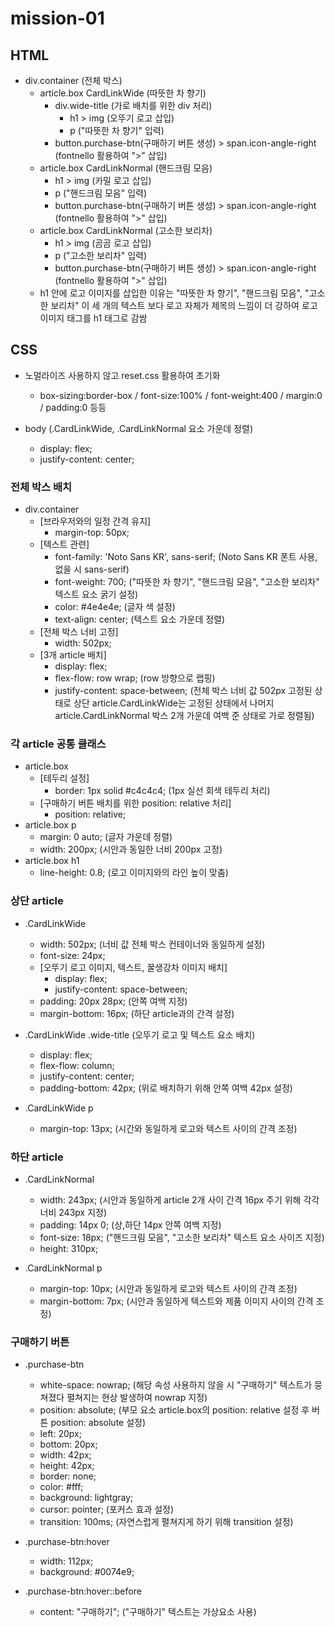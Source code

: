 # mission-01

## HTML
- div.container (전체 박스)
  - article.box CardLinkWide (따뜻한 차 향기)
    - div.wide-title (가로 배치를 위한 div 처리)
      - h1 > img (오뚜기 로고 삽입)
      - p ("따뜻한 차 향기" 입력)
    - button.purchase-btn(구매하기 버튼 생성) > span.icon-angle-right (fontnello 활용하여 ">" 삽입)
  - article.box CardLinkNormal (핸드크림 모음)
    - h1 > img (카밀 로고 삽입)
    - p ("핸드크림 모음" 입력)
    - button.purchase-btn(구매하기 버튼 생성) > span.icon-angle-right (fontnello 활용하여 ">" 삽입)
  - article.box CardLinkNormal (고소한 보리차)
    - h1 > img (곰곰 로고 삽입)
    - p ("고소한 보리차" 입력)
    - button.purchase-btn(구매하기 버튼 생성) > span.icon-angle-right (fontnello 활용하여 ">" 삽입)
  - h1 안에 로고 이미지를 삽입한 이유는 "따뜻한 차 향기", "핸드크림 모음", "고소한 보리차" 이 세 개의 텍스트 보다 로고 자체가 제목의 느낌이 더 강하여 로고 이미지 태그를 h1 태그로 감쌈

## CSS

- 노멀라이즈 사용하지 않고 reset.css 활용하여 초기화
  - box-sizing:border-box / font-size:100% / font-weight:400 / margin:0 / padding:0 등등

- body (.CardLinkWide, .CardLinkNormal 요소 가운데 정렬)
  - display: flex;
  - justify-content: center;

### 전체 박스 배치
- div.container
  - [브라우저와의 일정 간격 유지]
    - margin-top: 50px;
  - [텍스트 관련]
    - font-family: 'Noto Sans KR', sans-serif; (Noto Sans KR 폰트 사용, 없을 시 sans-serif)
    - font-weight: 700; ("따뜻한 차 향기", "핸드크림 모음", "고소한 보리차" 텍스트 요소 굵기 설정)
    - color: #4e4e4e; (글자 색 설정)
    - text-align: center; (텍스트 요소 가운데 정렬)
  - [전체 박스 너비 고정]
    - width: 502px;
  - [3개 article 배치]
    - display: flex;
    - flex-flow: row wrap; (row 방향으로 랩핑)
    - justify-content: space-between; (전체 박스 너비 값 502px 고정된 상태로 상단 article.CardLinkWide는 고정된 상태에서 나머지 article.CardLinkNormal 박스 2개 가운데 여백 준 상태로 가로 정렬됨)

### 각 article 공통 클래스
- article.box
  - [테두리 설정]
    - border: 1px solid #c4c4c4; (1px 실선 회색 테두리 처리)
  - [구매하기 버튼 배치를 위한 position: relative 처리]
    - position: relative;
- article.box p
  - margin: 0 auto; (글자 가운데 정렬)
  - width: 200px; (시안과 동일한 너비 200px 고정)
- article.box h1
  - line-height: 0.8; (로고 이미지와의 라인 높이 맞춤)

### 상단 article
- .CardLinkWide
  - width: 502px; (너비 값 전체 박스 컨테이너와 동일하게 설정)
  - font-size: 24px;
  - [오뚜기 로고 이미지, 텍스트, 꿀생강차 이미지 배치]
    - display: flex;
    - justify-content: space-between;
  - padding: 20px 28px; (안쪽 여백 지정)
  - margin-bottom: 16px; (하단 article과의 간격 설정)

- .CardLinkWide .wide-title (오뚜기 로고 및 텍스트 요소 배치)
  - display: flex;
  - flex-flow: column;
  - justify-content: center;
  - padding-bottom: 42px; (위로 배치하기 위해 안쪽 여백 42px 설정)

- .CardLinkWide p 
  - margin-top: 13px; (시간와 동일하게 로고와 텍스트 사이의 간격 조정)

### 하단 article
- .CardLinkNormal
  - width: 243px; (시안과 동일하게 article 2개 사이 간격 16px 주기 위해 각각 너비 243px 지정)
  - padding: 14px 0; (상,하단 14px 안쪽 여백 지정)
  - font-size: 18px; ("핸드크림 모음", "고소한 보리차" 텍스트 요소 사이즈 지정)
  - height: 310px;

- .CardLinkNormal p 
  - margin-top: 10px; (시안과 동일하게 로고와 텍스트 사이의 간격 조정)
  - margin-bottom: 7px; (시안과 동일하게 텍스트와 제품 이미지 사이의 간격 조정)

### 구매하기 버튼
- .purchase-btn 
  - white-space: nowrap; (해당 속성 사용하지 않을 시 "구매하기" 텍스트가 뭉쳐졌다 펼쳐지는 현상 발생하여 nowrap 지정)
  - position: absolute; (부모 요소 article.box의 position: relative 설정 후 버튼 position: absolute 설정)
  - left: 20px;
  - bottom: 20px;
  - width: 42px;
  - height: 42px;
  - border: none;
  - color: #fff;
  - background: lightgray;
  - cursor: pointer; (포커스 효과 설정)
  - transition: 100ms; (자연스럽게 펼쳐지게 하기 위해 transition 설정)

- .purchase-btn:hover 
  - width: 112px;
  - background: #0074e9;

- .purchase-btn:hover::before 
  - content: "구매하기"; ("구매하기" 텍스트는 가상요소 사용)

